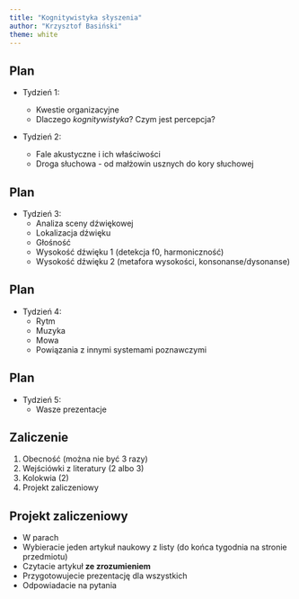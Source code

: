 ```yaml
---
title: "Kognitywistyka słyszenia"
author: "Krzysztof Basiński"
theme: white
---
```


## Plan

- Tydzień 1:
	- Kwestie organizacyjne
	- Dlaczego _kognitywistyka_? Czym jest percepcja?

- Tydzień 2:
	- Fale akustyczne i ich właściwości
	- Droga słuchowa - od małżowin usznych do kory słuchowej

## Plan

- Tydzień 3:
	- Analiza sceny dźwiękowej
	- Lokalizacja dźwięku
	- Głośność
	- Wysokość dźwięku 1 (detekcja f0, harmoniczność)
	- Wysokość dźwięku 2 (metafora wysokości, konsonanse/dysonanse)

## Plan
- Tydzień 4:
	- Rytm
	- Muzyka
	- Mowa
	- Powiązania z innymi systemami poznawczymi
	
## Plan

- Tydzień 5: 
	- Wasze prezentacje


## Zaliczenie

1. Obecność (można nie być 3 razy)
2. Wejściówki z literatury (2 albo 3)
3. Kolokwia (2)
3. Projekt zaliczeniowy

## Projekt zaliczeniowy

- W parach
- Wybieracie jeden artykuł naukowy z listy (do końca tygodnia na stronie przedmiotu)
- Czytacie artykuł **ze zrozumieniem**
- Przygotowujecie prezentację dla wszystkich
- Odpowiadacie na pytania
